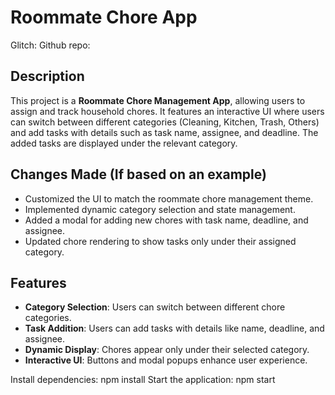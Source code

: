 # Roommate Chore App  
Glitch: 
Github repo: 

## Description  
This project is a **Roommate Chore Management App**, allowing users to assign and track household chores. It features an interactive UI where users can switch between different categories (Cleaning, Kitchen, Trash, Others) and add tasks with details such as task name, assignee, and deadline. The added tasks are displayed under the relevant category.

## Changes Made (If based on an example)  
- Customized the UI to match the roommate chore management theme.  
- Implemented dynamic category selection and state management.  
- Added a modal for adding new chores with task name, deadline, and assignee.  
- Updated chore rendering to show tasks only under their assigned category.  

## Features  
- **Category Selection**: Users can switch between different chore categories.  
- **Task Addition**: Users can add tasks with details like name, deadline, and assignee.  
- **Dynamic Display**: Chores appear only under their selected category.  
- **Interactive UI**: Buttons and modal popups enhance user experience.  

Install dependencies:
npm install
Start the application:
npm start
